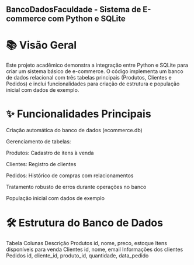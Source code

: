 ## BancoDadosFaculdade - Sistema de E-commerce com Python e SQLite

# 📚 Visão Geral
Este projeto acadêmico demonstra a integração entre Python e SQLite para criar um sistema básico de e-commerce. O código implementa um banco de dados relacional com três tabelas principais (Produtos, Clientes e Pedidos) e inclui funcionalidades para criação de estrutura e população inicial com dados de exemplo.

# ✨ Funcionalidades Principais
Criação automática do banco de dados (ecommerce.db)

Gerenciamento de tabelas:

Produtos: Cadastro de itens à venda

Clientes: Registro de clientes

Pedidos: Histórico de compras com relacionamentos

Tratamento robusto de erros durante operações no banco

População inicial com dados de exemplo

# 🛠️ Estrutura do Banco de Dados
Tabela	Colunas	Descrição
Produtos	id, nome, preco, estoque	Itens disponíveis para venda
Clientes	id, nome, email	Informações dos clientes
Pedidos	id, cliente_id, produto_id, quantidade, data_pedido